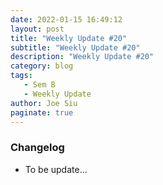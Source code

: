 ```yaml
---
date: 2022-01-15 16:49:12
layout: post
title: "Weekly Update #20"
subtitle: "Weekly Update #20"
description: "Weekly Update #20"
category: blog
tags:
   - Sem B
   - Weekly Update
author: Joe Siu
paginate: true
---
```

### Changelog

* To be update...

